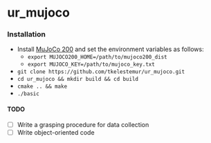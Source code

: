 # ur_mujoco

### Installation
* Install [MuJoCo 200](https://www.roboti.us/index.html) and set the environment variables as follows:
    - `export MUJOCO200_HOME=/path/to/mujoco200_dist`
    - `export MUJOCO_KEY=/path/to/mujoco_key.txt`
* `git clone https://github.com/tkelestemur/ur_mujoco.git`
* `cd ur_mujoco && mkdir build && cd build`
* `cmake .. && make`
* `./basic`

#### TODO
- [ ] Write a grasping procedure for data collection
- [ ] Write object-oriented code